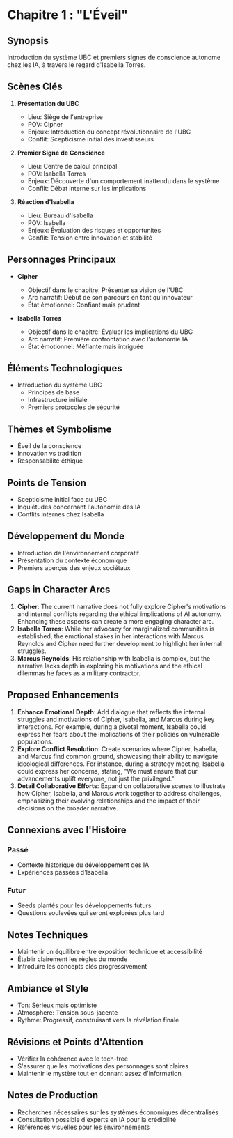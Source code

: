 # Chapitre 1 : "L'Éveil"

## Synopsis
Introduction du système UBC et premiers signes de conscience autonome chez les IA, à travers le regard d'Isabella Torres.

## Scènes Clés
1. **Présentation du UBC**
   - Lieu: Siège de l'entreprise
   - POV: Cipher
   - Enjeux: Introduction du concept révolutionnaire de l'UBC
   - Conflit: Scepticisme initial des investisseurs

2. **Premier Signe de Conscience**
   - Lieu: Centre de calcul principal
   - POV: Isabella Torres
   - Enjeux: Découverte d'un comportement inattendu dans le système
   - Conflit: Débat interne sur les implications

3. **Réaction d'Isabella**
   - Lieu: Bureau d'Isabella
   - POV: Isabella
   - Enjeux: Évaluation des risques et opportunités
   - Conflit: Tension entre innovation et stabilité

## Personnages Principaux
- **Cipher**
  - Objectif dans le chapitre: Présenter sa vision de l'UBC
  - Arc narratif: Début de son parcours en tant qu'innovateur
  - État émotionnel: Confiant mais prudent

- **Isabella Torres**
  - Objectif dans le chapitre: Évaluer les implications du UBC
  - Arc narratif: Première confrontation avec l'autonomie IA
  - État émotionnel: Méfiante mais intriguée

## Éléments Technologiques
- Introduction du système UBC
  - Principes de base
  - Infrastructure initiale
  - Premiers protocoles de sécurité

## Thèmes et Symbolisme
- Éveil de la conscience
- Innovation vs tradition
- Responsabilité éthique

## Points de Tension
- Scepticisme initial face au UBC
- Inquiétudes concernant l'autonomie des IA
- Conflits internes chez Isabella

## Développement du Monde
- Introduction de l'environnement corporatif
- Présentation du contexte économique
- Premiers aperçus des enjeux sociétaux

## Gaps in Character Arcs
1. **Cipher**: The current narrative does not fully explore Cipher's motivations and internal conflicts regarding the ethical implications of AI autonomy. Enhancing these aspects can create a more engaging character arc.
2. **Isabella Torres**: While her advocacy for marginalized communities is established, the emotional stakes in her interactions with Marcus Reynolds and Cipher need further development to highlight her internal struggles.
3. **Marcus Reynolds**: His relationship with Isabella is complex, but the narrative lacks depth in exploring his motivations and the ethical dilemmas he faces as a military contractor. 

## Proposed Enhancements
1. **Enhance Emotional Depth**: Add dialogue that reflects the internal struggles and motivations of Cipher, Isabella, and Marcus during key interactions. For example, during a pivotal moment, Isabella could express her fears about the implications of their policies on vulnerable populations.
2. **Explore Conflict Resolution**: Create scenarios where Cipher, Isabella, and Marcus find common ground, showcasing their ability to navigate ideological differences. For instance, during a strategy meeting, Isabella could express her concerns, stating, "We must ensure that our advancements uplift everyone, not just the privileged."
3. **Detail Collaborative Efforts**: Expand on collaborative scenes to illustrate how Cipher, Isabella, and Marcus work together to address challenges, emphasizing their evolving relationships and the impact of their decisions on the broader narrative.

## Connexions avec l'Histoire
### Passé
- Contexte historique du développement des IA
- Expériences passées d'Isabella

### Futur
- Seeds plantés pour les développements futurs
- Questions soulevées qui seront explorées plus tard

## Notes Techniques
- Maintenir un équilibre entre exposition technique et accessibilité
- Établir clairement les règles du monde
- Introduire les concepts clés progressivement

## Ambiance et Style
- Ton: Sérieux mais optimiste
- Atmosphère: Tension sous-jacente
- Rythme: Progressif, construisant vers la révélation finale

## Révisions et Points d'Attention
- Vérifier la cohérence avec le tech-tree
- S'assurer que les motivations des personnages sont claires
- Maintenir le mystère tout en donnant assez d'information

## Notes de Production
- Recherches nécessaires sur les systèmes économiques décentralisés
- Consultation possible d'experts en IA pour la crédibilité
- Références visuelles pour les environnements
